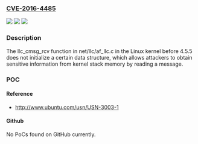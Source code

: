 ### [CVE-2016-4485](https://cve.mitre.org/cgi-bin/cvename.cgi?name=CVE-2016-4485)
![](https://img.shields.io/static/v1?label=Product&message=n%2Fa&color=blue)
![](https://img.shields.io/static/v1?label=Version&message=n%2Fa&color=blue)
![](https://img.shields.io/static/v1?label=Vulnerability&message=n%2Fa&color=brighgreen)

### Description

The llc_cmsg_rcv function in net/llc/af_llc.c in the Linux kernel before 4.5.5 does not initialize a certain data structure, which allows attackers to obtain sensitive information from kernel stack memory by reading a message.

### POC

#### Reference
- http://www.ubuntu.com/usn/USN-3003-1

#### Github
No PoCs found on GitHub currently.

